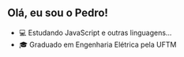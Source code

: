 ## Olá, eu sou o Pedro! 

- 💻 Estudando JavaScript e outras linguagens...
- 🎓 Graduado em Engenharia Elétrica pela UFTM
  
          
